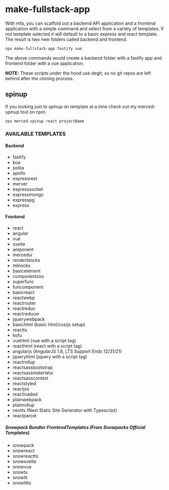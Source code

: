 # make-fullstack-app

With mfa, you can scaffold out a backend API application and a frontend application with a simple command and select from a variety of templates. If not template selected it will default to a basic express and react template. The result is two new folders called backend and frontend.

`npx make-fullstack-app fastify vue`

The above commands would create a backend folder with a fastify app and frontend folder with a vue application.

**NOTE:** These scripts under the hood use degit, so no git repos are left behind after the cloning process.

## spinup

If you looking just to spinup on template at a time check out my merced-spinup tool on npm.

`npx merced-spinup react projectName`

### AVAILABLE TEMPLATES

#### Backend

- fastify
- koa
- polka
- apollo
- expressrest
- merver
- expresssocket
- expressmongo
- expresspg
- express

#### Frontend

- react
- angular
- vue
- svelte
- amponent
- mercedui
- renderblocks
- mblocks
- basicelement
- componentzoo
- superfunc
- funcomponent
- basicreact
- reactwebp
- reactrouter
- reactredux
- reactreducer
- jquerywebpack
- basichtml (basic html/css/js setup)
- reactts
- kofu
- vuehtml (vue with a script tag)
- reacthtml (react with a script tag)
- angularjs (AngularJS 1.8, LTS Support Ends 12/31/21)
- jqueryhtml (jquery with a script tag)
- reactrollup
- reactsassbootstrap
- reactsassmaterialui
- reactsasscontext
- reactstyled
- reactjss
- reactloaded
- plainwebpack
- plainrollup
- nextts (Next Static Site Generator with Typescript)
- reactparcel

##### Snowpack Bundler FrontendTemplates (From Snowpacks Official Templates)

- snowpack
- snowreact
- snowreactts
- snowsvelte
- snowvue
- snowts
- snowlit
- snowlitts
